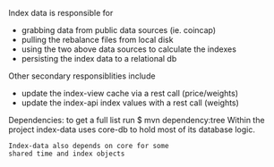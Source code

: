 Index data is responsible for
 - grabbing data from public data sources (ie. coincap)
 - pulling the rebalance files from local disk
 - using the two above data sources to calculate the indexes
 - persisting the index data to a relational db

Other secondary responsiblities include 
 - update the index-view cache via a rest call (price/weights) 
 - update the index-api index values with a rest call (weights)


Dependencies:
    to get a full list run $ mvn dependency:tree
    Within the project index-data uses core-db
    to hold most of its database logic. 
    
    Index-data also depends on core for some
    shared time and index objects